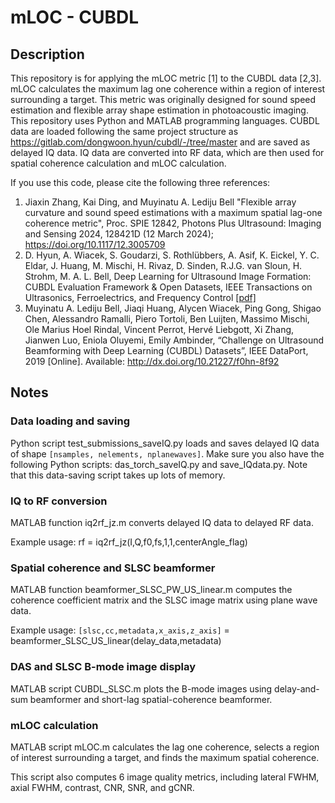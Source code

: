 # mLOC - CUBDL

## Description

This repository is for applying the mLOC metric [1] to the CUBDL data [2,3]. mLOC calculates the maximum lag one coherence within a region of interest surrounding a target. This metric was originally designed for sound speed estimation and flexible array shape estimation in photoacoustic imaging. This repository uses Python and MATLAB programming languages. CUBDL data are loaded following the same project structure as https://gitlab.com/dongwoon.hyun/cubdl/-/tree/master and are saved as delayed IQ data. IQ data are converted into RF data, which are then used for spatial coherence calculation and mLOC calculation.

If you use this code, please cite the following three references:
 
1. Jiaxin Zhang, Kai Ding, and Muyinatu A. Lediju Bell "Flexible array curvature and sound speed estimations with a maximum spatial lag-one coherence metric", Proc. SPIE 12842, Photons Plus Ultrasound: Imaging and Sensing 2024, 128421D (12 March 2024); https://doi.org/10.1117/12.3005709
2. D. Hyun, A. Wiacek, S. Goudarzi, S. Rothlübbers, A. Asif, K. Eickel, Y. C. Eldar, J. Huang, M. Mischi, H. Rivaz, D. Sinden, R.J.G. van Sloun, H. Strohm, M. A. L. Bell, Deep Learning for Ultrasound Image Formation: CUBDL Evaluation Framework & Open Datasets, IEEE Transactions on Ultrasonics, Ferroelectrics, and Frequency Control [[pdf]](https://ieeexplore.ieee.org/stamp/stamp.jsp?tp=&arnumber=9475029)
3. Muyinatu A. Lediju Bell, Jiaqi Huang, Alycen Wiacek, Ping Gong, Shigao Chen, Alessandro Ramalli, Piero Tortoli, Ben Luijten, Massimo Mischi, Ole Marius Hoel Rindal, Vincent Perrot, Hervé Liebgott, Xi Zhang, Jianwen Luo, Eniola Oluyemi, Emily Ambinder, “Challenge on Ultrasound Beamforming with Deep Learning (CUBDL) Datasets”, IEEE DataPort, 2019 [Online]. Available: http://dx.doi.org/10.21227/f0hn-8f92

## Notes

### Data loading and saving

Python script test_submissions_saveIQ.py loads and saves delayed IQ data of shape `[nsamples, nelements, nplanewaves]`.
Make sure you also have the following Python scripts: das_torch_saveIQ.py and save_IQdata.py.
Note that this data-saving script takes up lots of memory.

### IQ to RF conversion

MATLAB function iq2rf_jz.m converts delayed IQ data to delayed RF data.

Example usage: rf = iq2rf_jz(I,Q,f0,fs,1,1,centerAngle_flag)

### Spatial coherence and SLSC beamformer

MATLAB function beamformer_SLSC_PW_US_linear.m computes the coherence coefficient matrix and the SLSC image matrix using plane wave data.

Example usage: `[slsc,cc,metadata,x_axis,z_axis]` = beamformer_SLSC_US_linear(delay_data,metadata)

### DAS and SLSC B-mode image display

MATLAB script CUBDL_SLSC.m plots the B-mode images using delay-and-sum beamformer and short-lag spatial-coherence beamformer.

### mLOC calculation

MATLAB script mLOC.m calculates the lag one coherence, selects a region of interest surrounding a target, and finds the maximum spatial coherence.

This script also computes 6 image quality metrics, including lateral FWHM, axial FWHM, contrast, CNR, SNR, and gCNR.


